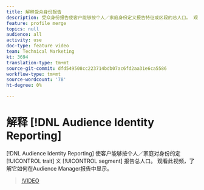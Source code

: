 ```yaml
---
title: 解释受众身份报告
description: 受众身份报告使客户能够按个人／家庭身份定义报告特征或区段的总人口。 观看此视频，了解它如何在Audience Manager报告中显示。
feature: profile merge
topics: null
audience: all
activity: use
doc-type: feature video
team: Technical Marketing
kt: 3694
translation-type: tm+mt
source-git-commit: dfd549508cc223714bdb07ac6fd2aa31e6ca5586
workflow-type: tm+mt
source-wordcount: '78'
ht-degree: 0%

---
```



# 解释 [!DNL Audience Identity Reporting]

[!DNL Audience Identity Reporting] 使客户能够按个人／家庭对身份的定 [!UICONTROL trait] 义 [!UICONTROL segment] 报告总人口。 观看此视频，了解它如何在Audience Manager报告中显示。

>[!VIDEO](https://video.tv.adobe.com/v/28973/?quality=12)
